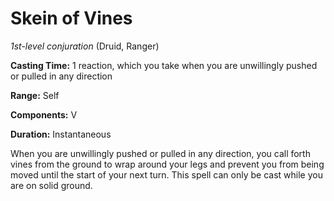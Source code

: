 # Skein of Vines
*1st-level conjuration* (Druid, Ranger)

**Casting Time:** 1 reaction, which you take when you are unwillingly pushed or pulled in any direction

**Range:** Self

**Components:** V

**Duration:** Instantaneous

When you are unwillingly pushed or pulled in any direction, you call forth vines from the ground to wrap around your legs and prevent you from being moved until the start of your next turn. This spell can only be cast while you are on solid ground.
